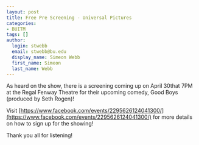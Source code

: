 ```yaml
---
layout: post
title: Free Pre Screening - Universal Pictures
categories:
- BUITM
tags: []
author:
  login: stwebb
  email: stwebb@bu.edu
  display_name: Simeon Webb
  first_name: Simeon
  last_name: Webb
---
```

As heard on the show, there is a screening coming up on April 30that 7PM at the Regal Fenway Theatre for their upcoming comedy, Good Boys (produced by Seth Rogen)!

Visit [https://www.facebook.com/events/2295626124041300/](https://www.facebook.com/events/2295626124041300/) for more details on how to sign up for the showing! 

Thank you all for listening!